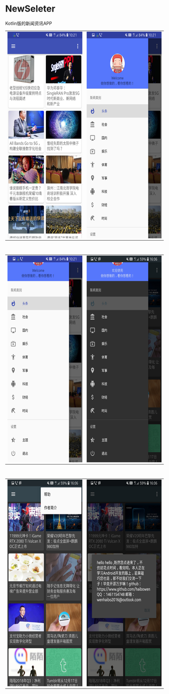 # NewSeleter
Kotlin版的新闻资讯APP
<html>

<body>


<table><tr>
<td><img src="https://github.com/haibowen/JianWen/blob/master/Screenshot_20181206-102105.jpg" width="320" height="657" border=0></td>
<td><img src="https://github.com/haibowen/JianWen/blob/master/Screenshot_20181206-102114.jpg" width="320" height="657" border=0></td>
</tr></table>

<br/>
<table><tr>
<td><img src="https://github.com/haibowen/JianWen/blob/master/Screenshot_20181206-102122.jpg" width="320" height="657" border=0></td>
<td><img src="https://github.com/haibowen/JianWen/blob/master/Screenshot_20181206-160628.jpg" width="320" height="657" border=0></td>
</tr></table>
<br/>

<table><tr>
<td><img src="https://github.com/haibowen/JianWen/blob/master/Screenshot_20181206-160638.jpg" width="320" height="657" border=0></td>
<td><img src="https://github.com/haibowen/JianWen/blob/master/Screenshot_20181206-160644.jpg" width="320" height="657" border=0></td>
</tr></table>


</body>

</html>
